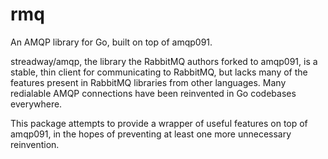 # rmq
An AMQP library for Go, built on top of amqp091.

streadway/amqp, the library the RabbitMQ authors forked to amqp091, is a stable, thin client for communicating to RabbitMQ, but lacks many of the features present in RabbitMQ libraries from other languages. Many redialable AMQP connections have been reinvented in Go codebases everywhere.

This package attempts to provide a wrapper of useful features on top of amqp091, in the hopes of preventing at least one more unnecessary reinvention.
